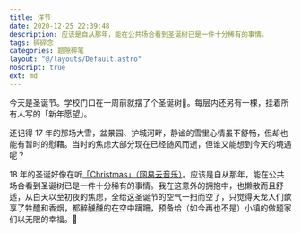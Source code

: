 ```yaml
---
title: 洋节
date: 2020-12-25 22:39:48
description: 应该是自从那年，能在公共场合看到圣诞树已是一件十分稀有的事情。
tags: 碎碎念
categories: 题隙碎笔
layout: "@/layouts/Default.astro"
noscript: true
ext: md
---
```


今天是圣诞节。学校门口在一周前就摆了个圣诞树🎄。每层内还另有一棵，挂着所有人写的「新年愿望」。

还记得 17 年的那场大雪，盆景园、护城河畔，静谧的雪里心情虽不舒畅，但却也能有暂时的慰藉。当时的焦虑大部分现在已经随风而逝，但谁又能想到今天的境遇呢？

18 年的圣诞好像在听[「Christmas」（网易云音乐）](https://music.163.com/#/song?id=40249016)。应该是自从那年，能在公共场合看到圣诞树已是一件十分稀有的事情。我在这意外的拥抱中，也懒散而且舒适，从白天以至初夜的焦虑，全给这圣诞节的空气一扫而空了，只觉得天龙人们歆享了牲醴和香烟，都醉醺醺的在空中蹒跚，预备给（如今再也不是）小镇的做题家们以无限的幸福。📝
